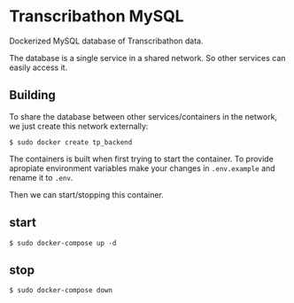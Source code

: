 # Transcribathon MySQL

Dockerized MySQL database of Transcribathon data.

The database is a single service in a shared network. So other services can easily access it.

## Building

To share the database between other services/containers in the network, we just create this network externally:

	$ sudo docker create tp_backend

The containers is built when first trying to start the container. To provide apropiate environment variables make your changes in `.env.example` and rename it to `.env`.

Then we can start/stopping this container.

## start

	$ sudo docker-compose up -d

## stop

	$ sudo docker-compose down
